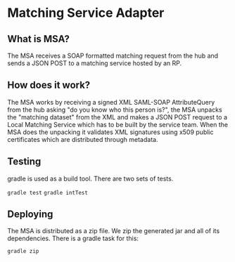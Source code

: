 Matching Service Adapter
========================

What is MSA?
------------

The MSA receives a SOAP formatted matching request from the hub and sends a JSON POST to a matching service hosted by an RP.

How does it work?
-----------------

The MSA works by receiving a signed XML SAML-SOAP AttributeQuery from the hub asking "do you know who this person is?", the MSA unpacks the "matching dataset" from the XML and makes a JSON POST request to a Local Matching Service which has to be built by the service team. When the MSA does the unpacking it validates XML signatures using x509 public certificates which are distributed through metadata.

Testing
-------

gradle is used as a build tool.
There are two sets of tests.

`gradle test`
`gradle intTest`

Deploying
---------

The MSA is distributed as a zip file. We zip the generated jar and all of its dependencies. There is a gradle task for this:

`gradle zip`
